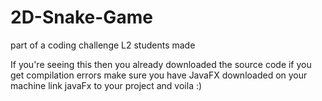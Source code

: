 # 2D-Snake-Game
part of a coding challenge L2 students made 

If you're seeing this then you already downloaded the source code 
if you get compilation errors make sure you have JavaFX downloaded on your machine 
link javaFx to your project 
and voila :)
